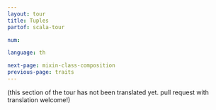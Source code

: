 ```yaml
---
layout: tour
title: Tuples
partof: scala-tour

num: 

language: th

next-page: mixin-class-composition
previous-page: traits
---
```


(this section of the tour has not been translated yet. pull request
with translation welcome!)